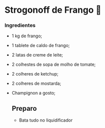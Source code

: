 # Strogonoff de Frango :chicken:

### **Ingredientes**

- 1 kg de frango;

- 1 tablete de caldo de frango;

- 2 latas de creme de leite;

- 2 colhestes de sopa de molho de tomate;

- 2 colheres de ketchup;

- 2 colheres de mostarda;

- Champignon a gosto;

  ## Preparo

  - Bata tudo no liquidificador

  